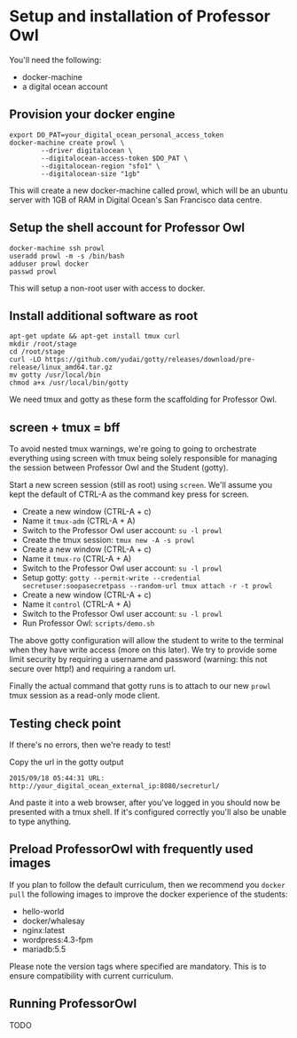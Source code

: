 # Setup and installation of Professor Owl

You'll need the following:
- docker-machine
- a digital ocean account

## Provision your docker engine

    export DO_PAT=your_digital_ocean_personal_access_token
    docker-machine create prowl \
            --driver digitalocean \
            --digitalocean-access-token $DO_PAT \
            --digitalocean-region "sfo1" \
            --digitalocean-size "1gb"

This will create a new docker-machine called prowl, which will be an ubuntu 
server with 1GB of RAM in Digital Ocean's San Francisco data centre.

## Setup the shell account for Professor Owl

    docker-machine ssh prowl
    useradd prowl -m -s /bin/bash
    adduser prowl docker
    passwd prowl

This will setup a non-root user with access to docker.

## Install additional software as root

    apt-get update && apt-get install tmux curl
    mkdir /root/stage
    cd /root/stage
    curl -LO https://github.com/yudai/gotty/releases/download/pre-release/linux_amd64.tar.gz
    mv gotty /usr/local/bin
    chmod a+x /usr/local/bin/gotty

We need tmux and gotty as these form the scaffolding for Professor Owl.

## screen + tmux = bff

To avoid nested tmux warnings, we're going to going to orchestrate everything
using screen with tmux being solely responsible for managing the session
between Professor Owl and the Student (gotty).

Start a new screen session (still as root) using `screen`. We'll assume you
kept the default of CTRL-A as the command key press for screen.

- Create a new window (CTRL-A + c)
- Name it `tmux-adm` (CTRL-A + A)
- Switch to the Professor Owl user account: `su -l prowl`
- Create the tmux session: `tmux new -A -s prowl`
- Create a new window (CTRL-A + c)
- Name it `tmux-ro` (CTRL-A + A)
- Switch to the Professor Owl user account: `su -l prowl`
- Setup gotty: `gotty --permit-write --credential secretuser:soopasecretpass --random-url tmux attach -r -t prowl`
- Create a new window (CTRL-A + c)
- Name it `control` (CTRL-A + A)
- Switch to the Professor Owl user account: `su -l prowl`
- Run Professor Owl: `scripts/demo.sh`

The above gotty configuration will allow the student to write to the terminal
when they have write access (more on this later). We try to provide some limit
security by requiring a username and password (warning: this not secure 
over http!) and requiring a random url.

Finally the actual command that gotty runs is to attach to our new `prowl`
tmux session as a read-only mode client.

## Testing check point

If there's no errors, then we're ready to test!

Copy the url in the gotty output

    2015/09/18 05:44:31 URL: http://your_digital_ocean_external_ip:8080/secreturl/

And paste it into a web browser, after you've logged in you should now be 
presented with a tmux shell. If it's configured correctly you'll also be 
unable to type anything.

## Preload ProfessorOwl with frequently used images

If you plan to follow the default curriculum, then we recommend you 
`docker pull` the following images to improve the docker experience of the 
students:

- hello-world
- docker/whalesay
- nginx:latest
- wordpress:4.3-fpm
- mariadb:5.5

Please note the version tags where specified are mandatory. This is to ensure
compatibility with current curriculum.

## Running ProfessorOwl

TODO
